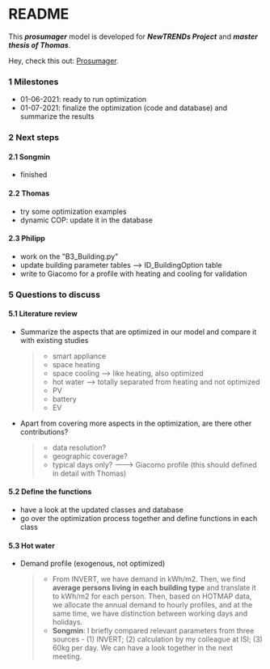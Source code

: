 # README

This ***prosumager*** model is developed for ***NewTRENDs Project*** and ***master thesis of Thomas***.

Hey, check this out: [Prosumager](https://songminyu.github.io/Prosumager/).



### 1 Milestones

- 01-06-2021: ready to run optimization
- 01-07-2021: finalize the optimization (code and database) and summarize the results

### 2 Next steps

#### 2.1 Songmin

- finished

#### 2.2 Thomas

- try some optimization examples
- dynamic COP: update it in the database

#### 2.3 Philipp

- work on the "B3\_Building.py"
- update building parameter tables --> ID_BuildingOption table
- write to Giacomo for a profile with heating and cooling for validation

### 5 Questions to discuss

#### 5.1 Literature review

- Summarize the aspects that are optimized in our model and compare it with existing studies

  > - smart appliance
  > - space heating
  > - space cooling --> like heating, also optimized
  > - hot water --> totally separated from heating and not optimized
  > - PV
  > - battery
  > - EV

- Apart from covering more aspects in the optimization, are there other contributions?

  > - data resolution?
  > - geographic coverage?
  > - typical days only? ---> Giacomo profile (this should defined in detail with Thomas)

#### 5.2 Define the functions

- have a look at the updated classes and database
- go over the optimization process together and define functions in each class

#### 5.3 Hot water

- Demand profile (exogenous, not optimized)

  > - From INVERT, we have demand in kWh/m2. Then, we find **average persons living in each building type** and translate it to kWh/m2 for each person. Then, based on HOTMAP data, we allocate the annual demand to hourly profiles, and at the same time, we have distinction between working days and holidays.
  > - **Songmin**: I briefly compared relevant parameters from three sources - (1) INVERT; (2) calculation by my colleague at ISI; (3) 60kg per day. We can have a look together in the next meeting.




